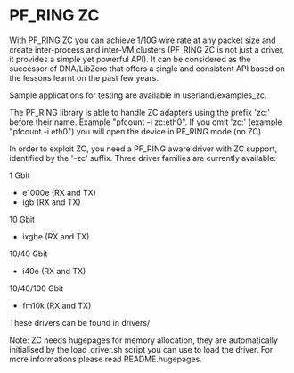 # PF_RING ZC
With PF_RING ZC you can achieve 1/10G wire rate at any packet size and create 
inter-process and inter-VM clusters (PF_RING ZC is not just a driver, it provides a 
simple yet powerful API). It can be considered as the successor of DNA/LibZero
that offers a single and consistent API based on the lessons learnt on the past 
few years.

Sample applications for testing are available in userland/examples_zc.

The PF_RING library is able to handle ZC adapters using the prefix 'zc:' before their 
name. Example "pfcount -i zc:eth0". If you omit 'zc:' (example "pfcount -i eth0") you
will open the device in PF_RING mode (no ZC).

In order to exploit ZC, you need a PF_RING aware driver with ZC support, identified by 
the '-zc' suffix. Three driver families are currently available:

1 Gbit
- e1000e (RX and TX)
- igb    (RX and TX)

10 Gbit
- ixgbe (RX and TX)

10/40 Gbit
- i40e (RX and TX)

10/40/100 Gbit
- fm10k (RX and TX)

These drivers can be found in drivers/

Note: ZC needs hugepages for memory allocation, they are automatically initialised by 
the load_driver.sh script you can use to load the driver. For more informations 
please read README.hugepages.

